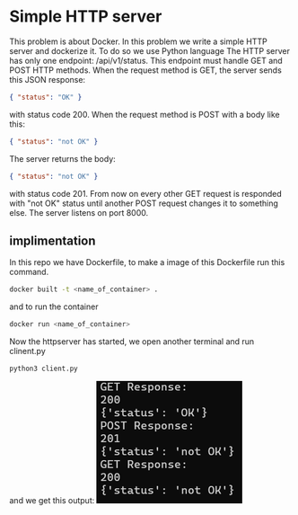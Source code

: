 # Simple HTTP server
This problem is about Docker. In this problem we write a simple HTTP server and dockerize it. To do so we use Python language
The HTTP server has only one endpoint: /api/v1/status. This endpoint must handle GET and POST HTTP methods.
When the request method is GET, the server sends this JSON response:
```json
{ "status": "OK" }
```
with status code 200. When the request method is POST with a body like this:
```json
{ "status": "not OK" }
```
The server returns the body:
```json
{ "status": "not OK" }
```
with status code 201. From now on every other GET request is responded with "not OK" status until
another POST request changes it to something else. The server listens on port 8000.

## implimentation
In this repo we have Dockerfile, to make a image of this Dockerfile run this command.
```bash
docker built -t <name_of_container> .
```
and to run the container 
```bash
docker run <name_of_container>
```
Now the httpserver has started, we open another terminal and run clinent.py
```bash
python3 client.py
```
and we get this output:
![Image](img/Fig.png)
